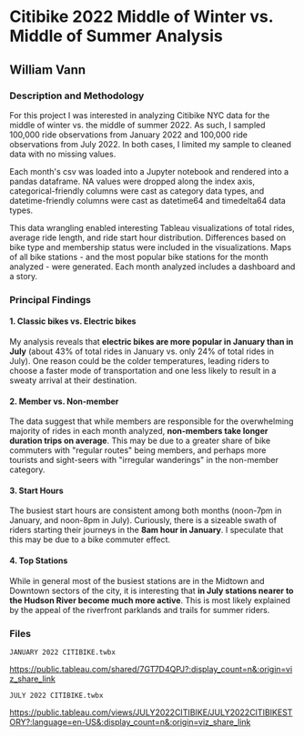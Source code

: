 # Citibike 2022 Middle of Winter vs. Middle of Summer Analysis

## William Vann 

### Description and Methodology

For this project I was interested in analyzing Citibike NYC data for the middle of winter vs. the middle of summer 2022. As such, I sampled 100,000 ride observations from January 2022 and 100,000 ride observations from July 2022.  In both cases, I limited my sample to cleaned data with no missing values.  

Each month's csv was loaded into a Jupyter notebook and rendered into a pandas dataframe. NA values were dropped along the index axis, categorical-friendly columns were cast as category data types, and datetime-friendly columns were cast as datetime64 and timedelta64 data types.  

This data wrangling enabled interesting Tableau visualizations of total rides, average ride length, and ride start hour distribution. Differences based on bike type and membership status were included in the visualizations.  Maps of all bike stations - and the most popular bike stations for the month analyzed - were generated. Each month analyzed includes a dashboard and a story.   

### Principal Findings

#### 1. Classic bikes vs. Electric bikes

My analysis reveals that **electric bikes are more popular in January than in July** (about 43% of total rides in January vs. only 24% of total rides in July). One reason could be the colder temperatures, leading riders to choose a faster mode of transportation and one less likely to result in a sweaty arrival at their destination. 

#### 2. Member vs. Non-member

The data suggest that while members are responsible for the overwhelming majority of rides in each month analyzed, **non-members take longer duration trips on average**. This may be due to a greater share of bike commuters with "regular routes" being members, and perhaps more tourists and sight-seers with "irregular wanderings" in the non-member category.   

#### 3. Start Hours

The busiest start hours are consistent among both months (noon-7pm in January, and noon-8pm in July). Curiously, there is a sizeable swath of riders starting their journeys in the **8am hour in January**. I speculate that this may be due to a bike commuter effect.  

#### 4. Top Stations

While in general most of the busiest stations are in the Midtown and Downtown sectors of the city, it is interesting that **in July stations nearer to the Hudson River become much more active**.  This is most likely explained by the appeal of the riverfront parklands and trails for summer riders. 


### Files

```JANUARY 2022 CITIBIKE.twbx```

https://public.tableau.com/shared/7GT7D4QPJ?:display_count=n&:origin=viz_share_link

```JULY 2022 CITIBIKE.twbx```

https://public.tableau.com/views/JULY2022CITIBIKE/JULY2022CITIBIKESTORY?:language=en-US&:display_count=n&:origin=viz_share_link
